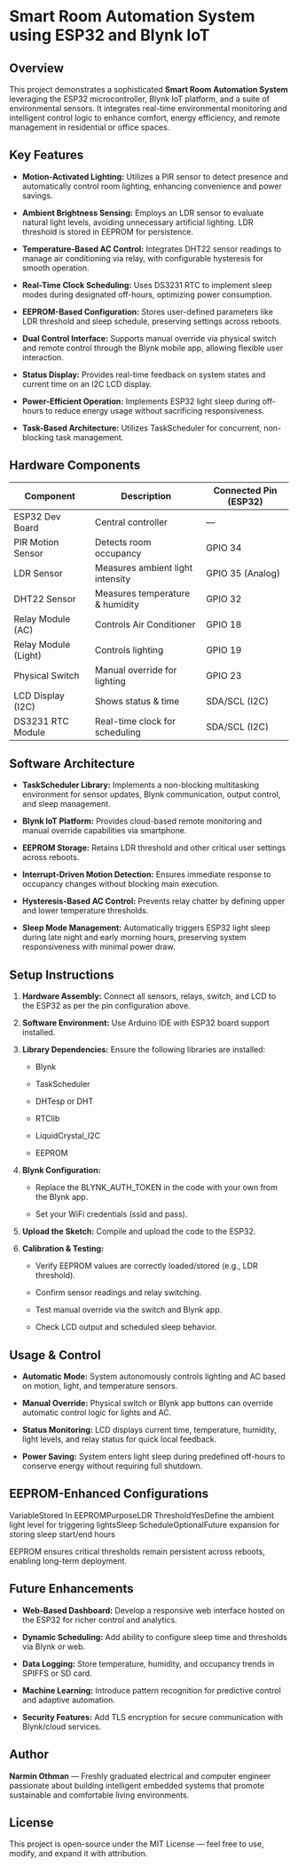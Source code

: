 Smart Room Automation System using ESP32 and Blynk IoT
======================================================

Overview
--------

This project demonstrates a sophisticated **Smart Room Automation System** leveraging the ESP32 microcontroller, Blynk IoT platform, and a suite of environmental sensors. It integrates real-time environmental monitoring and intelligent control logic to enhance comfort, energy efficiency, and remote management in residential or office spaces.

Key Features
------------

*   **Motion-Activated Lighting:** Utilizes a PIR sensor to detect presence and automatically control room lighting, enhancing convenience and power savings.
    
*   **Ambient Brightness Sensing:** Employs an LDR sensor to evaluate natural light levels, avoiding unnecessary artificial lighting. LDR threshold is stored in EEPROM for persistence.
    
*   **Temperature-Based AC Control:** Integrates DHT22 sensor readings to manage air conditioning via relay, with configurable hysteresis for smooth operation.
    
*   **Real-Time Clock Scheduling:** Uses DS3231 RTC to implement sleep modes during designated off-hours, optimizing power consumption.
    
*   **EEPROM-Based Configuration:** Stores user-defined parameters like LDR threshold and sleep schedule, preserving settings across reboots.
    
*   **Dual Control Interface:** Supports manual override via physical switch and remote control through the Blynk mobile app, allowing flexible user interaction.
    
*   **Status Display:** Provides real-time feedback on system states and current time on an I2C LCD display.
    
*   **Power-Efficient Operation:** Implements ESP32 light sleep during off-hours to reduce energy usage without sacrificing responsiveness.
    
*   **Task-Based Architecture:** Utilizes TaskScheduler for concurrent, non-blocking task management.
    

Hardware Components
-------------------

| Component           | Description                     | Connected Pin (ESP32) |
|---------------------|---------------------------------|----------------------|
| ESP32 Dev Board     | Central controller              | —                    |
| PIR Motion Sensor   | Detects room occupancy           | GPIO 34              |
| LDR Sensor          | Measures ambient light intensity | GPIO 35 (Analog)     |
| DHT22 Sensor        | Measures temperature & humidity  | GPIO 32              |
| Relay Module (AC)   | Controls Air Conditioner         | GPIO 18              |
| Relay Module (Light)| Controls lighting                | GPIO 19              |
| Physical Switch     | Manual override for lighting     | GPIO 23              |
| LCD Display (I2C)   | Shows status & time              | SDA/SCL (I2C)        |
| DS3231 RTC Module   | Real-time clock for scheduling   | SDA/SCL (I2C)        |


Software Architecture
---------------------

*   **TaskScheduler Library:** Implements a non-blocking multitasking environment for sensor updates, Blynk communication, output control, and sleep management.
    
*   **Blynk IoT Platform:** Provides cloud-based remote monitoring and manual override capabilities via smartphone.
    
*   **EEPROM Storage:** Retains LDR threshold and other critical user settings across reboots.
    
*   **Interrupt-Driven Motion Detection:** Ensures immediate response to occupancy changes without blocking main execution.
    
*   **Hysteresis-Based AC Control:** Prevents relay chatter by defining upper and lower temperature thresholds.
    
*   **Sleep Mode Management:** Automatically triggers ESP32 light sleep during late night and early morning hours, preserving system responsiveness with minimal power draw.
    

Setup Instructions
------------------

1.  **Hardware Assembly:** Connect all sensors, relays, switch, and LCD to the ESP32 as per the pin configuration above.
    
2.  **Software Environment:** Use Arduino IDE with ESP32 board support installed.
    
3.  **Library Dependencies:** Ensure the following libraries are installed:
    
    *   Blynk
        
    *   TaskScheduler
        
    *   DHTesp or DHT
        
    *   RTClib
        
    *   LiquidCrystal\_I2C
        
    *   EEPROM
        
4.  **Blynk Configuration:**
    
    *   Replace the BLYNK\_AUTH\_TOKEN in the code with your own from the Blynk app.
        
    *   Set your WiFi credentials (ssid and pass).
        
5.  **Upload the Sketch:** Compile and upload the code to the ESP32.
    
6.  **Calibration & Testing:**
    
    *   Verify EEPROM values are correctly loaded/stored (e.g., LDR threshold).
        
    *   Confirm sensor readings and relay switching.
        
    *   Test manual override via the switch and Blynk app.
        
    *   Check LCD output and scheduled sleep behavior.
        

Usage & Control
---------------

*   **Automatic Mode:** System autonomously controls lighting and AC based on motion, light, and temperature sensors.
    
*   **Manual Override:** Physical switch or Blynk app buttons can override automatic control logic for lights and AC.
    
*   **Status Monitoring:** LCD displays current time, temperature, humidity, light levels, and relay status for quick local feedback.
    
*   **Power Saving:** System enters light sleep during predefined off-hours to conserve energy without requiring full shutdown.
    

EEPROM-Enhanced Configurations
------------------------------

VariableStored In EEPROMPurposeLDR ThresholdYesDefine the ambient light level for triggering lightsSleep ScheduleOptionalFuture expansion for storing sleep start/end hours

EEPROM ensures critical thresholds remain persistent across reboots, enabling long-term deployment.

Future Enhancements
-------------------

*   **Web-Based Dashboard:** Develop a responsive web interface hosted on the ESP32 for richer control and analytics.
    
*   **Dynamic Scheduling:** Add ability to configure sleep time and thresholds via Blynk or web.
    
*   **Data Logging:** Store temperature, humidity, and occupancy trends in SPIFFS or SD card.
    
*   **Machine Learning:** Introduce pattern recognition for predictive control and adaptive automation.
    
*   **Security Features:** Add TLS encryption for secure communication with Blynk/cloud services.
    

Author
------

**Narmin Othman** — Freshly graduated electrical and computer engineer passionate about building intelligent embedded systems that promote sustainable and comfortable living environments.

License
-------

This project is open-source under the MIT License — feel free to use, modify, and expand it with attribution.

